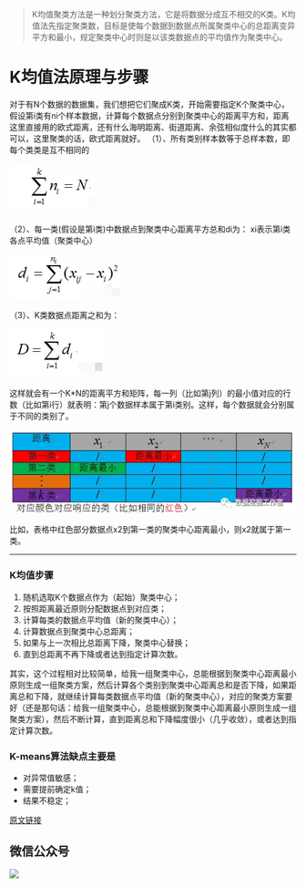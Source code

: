 >K均值聚类方法是一种划分聚类方法，它是将数据分成互不相交的K类。K均值法先指定聚类数，目标是使每个数据到数据点所属聚类中心的总距离变异平方和最小，规定聚类中心时则是以该类数据点的平均值作为聚类中心。

# K均值法原理与步骤
对于有N个数据的数据集，我们想把它们聚成K类，开始需要指定K个聚类中心，假设第i类有ni个样本数据，计算每个数据点分别到聚类中心的距离平方和，距离这里直接用的欧式距离，还有什么海明距离、街道距离、余弦相似度什么的其实都可以，这里聚类的话，欧式距离就好。
（1）、所有类别样本数等于总样本数，即每个类类是互不相同的

![](source/image/0.png)

（2）、每一类(假设是第i类)中数据点到聚类中心距离平方总和di为：
xi表示第i类各点平均值（聚类中心）

![](source/image/1.png)

（3）、K类数据点距离之和为：

![](source/image/2.png)

这样就会有一个K*N的距离平方和矩阵，每一列（比如第j列）的最小值对应的行数（比如第i行）就表明：第j个数据样本属于第i类别。这样，每个数据就会分别属于不同的类别了。

![](source/image/3.png)

比如，表格中红色部分数据点x2到第一类的聚类中心距离最小，则x2就属于第一类。

---

### K均值步骤
1. 随机选取K个数据点作为（起始）聚类中心；
2. 按照距离最近原则分配数据点到对应类；
3. 计算每类的数据点平均值（新的聚类中心）；
4. 计算数据点到聚类中心总距离；
5. 如果与上一次相比总距离下降，聚类中心替换；
6. 直到总距离不再下降或者达到指定计算次数。


其实，这个过程相对比较简单，给我一组聚类中心，总能根据到聚类中心距离最小原则生成一组聚类方案，然后计算各个类别到聚类中心距离总和是否下降，如果距离总和下降，就继续计算每类数据点平均值（新的聚类中心），对应的聚类方案要好（还是那句话：给我一组聚类中心，总能根据到聚类中心距离最小原则生成一组聚类方案），然后不断计算，直到距离总和下降幅度很小（几乎收敛），或者达到指定计算次数。

### K-means算法缺点主要是
- 对异常值敏感；
- 需要提前确定k值；
- 结果不稳定；

[原文链接](https://mp.weixin.qq.com/s/EqmByRPvpzaI77K3aQLmWQ)

## 微信公众号
![](https://github.com/ddxygq/PyCode/raw/master/source/image/0.jpg)